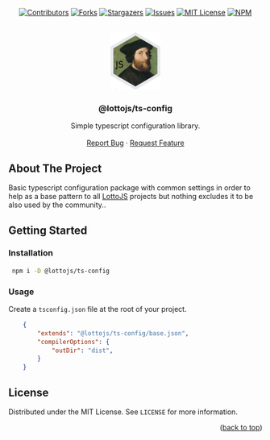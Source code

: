 <a name="readme-top"></a>

<div align="center">

[![Contributors][contributors-shield]][contributors-url]
[![Forks][forks-shield]][forks-url]
[![Stargazers][stars-shield]][stars-url]
[![Issues][issues-shield]][issues-url]
[![MIT License][license-shield]][license-url]
[![NPM][npm-shield]][npm-url]

</div>

<br />
<div align="center">
  <a href="https://github.com/lottojs/ts-config">
    <img src=".github/logo.png" alt="Logo" width="100" height="115">
  </a>

  <h3 align="center">@lottojs/ts-config</h3>

  <p align="center">
    Simple typescript configuration library.
    <br />
    <br />
    <a href="https://github.com/lottojs/ts-config/issues">Report Bug</a>
    ·
    <a href="https://github.com/lottojs/ts-config/issues">Request Feature</a>
  </p>
</div>


## About The Project

Basic typescript configuration package with common settings in order to help as a base pattern to all [LottoJS](https://github.com/lottojs) projects but nothing excludes it to be also used by the community..


<!-- GETTING STARTED -->
## Getting Started

### Installation
   ```sh
    npm i -D @lottojs/ts-config
   ```
### Usage
Create a `tsconfig.json` file at the root of your project.
```json
    {
        "extends": "@lottojs/ts-config/base.json",
        "compilerOptions": {
            "outDir": "dist",
        }
    }
```

## License

Distributed under the MIT License. See `LICENSE` for more information.

<p align="right">(<a href="#readme-top">back to top</a>)</p>


[contributors-shield]: https://img.shields.io/github/contributors/lottojs/ts-config.svg?style=for-the-badge
[contributors-url]: https://github.com/lottojs/ts-config/graphs/contributors
[forks-shield]: https://img.shields.io/github/forks/lottojs/ts-config.svg?style=for-the-badge
[forks-url]: https://github.com/lottojs/ts-config/network/members
[stars-shield]: https://img.shields.io/github/stars/lottojs/ts-config.svg?style=for-the-badge
[stars-url]: https://github.com/lottojs/ts-config/stargazers
[issues-shield]: https://img.shields.io/github/issues/lottojs/ts-config.svg?style=for-the-badge
[issues-url]: https://github.com/lottojs/ts-config/issues
[license-shield]: https://img.shields.io/github/license/lottojs/ts-config.svg?style=for-the-badge
[license-url]: https://github.com/lottojs/ts-config/blob/master/LICENSE.txt
[npm-shield]: https://img.shields.io/npm/v/@lottojs/ts-config?style=for-the-badge&logo=npm&logoColor=FFFFFF&labelColor=555555&color=CB0001
[npm-url]: https://www.npmjs.com/package/@lottojs/ts-config
